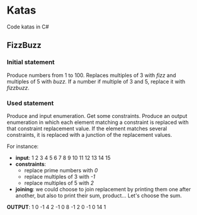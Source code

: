 # Katas
Code katas in C#


## FizzBuzz

### Initial statement

Produce numbers from 1 to 100.
Replaces multiples of 3 with *fizz* and multiples of 5 with *buzz.*
If a number if multiple of 3 and 5, replace it with *fizzbuzz*.

### Used statement

Produce and input enumeration.
Get some constraints.
Produce an output enumeration in which each element matching a constraint is replaced with that constraint replacement value. If the element matches several constraints, it is replaced with a junction of the replacement values.

For instance:

- **input**: 1 2 3 4 5 6 7 8 9 10 11 12 13 14 15
- **constraints**: 
  - replace prime numbers with *0*
  - replace multiples of 3 with *-1*
  - replace multiples of 5 with *2*
- **joining**: we could choose to join replacement by printing them one after another, but also to print their sum, product... Let's choose the sum.

**OUTPUT**: 1 0 -1 4 2 -1 0 8 -1 2 0 -1 0 14 1